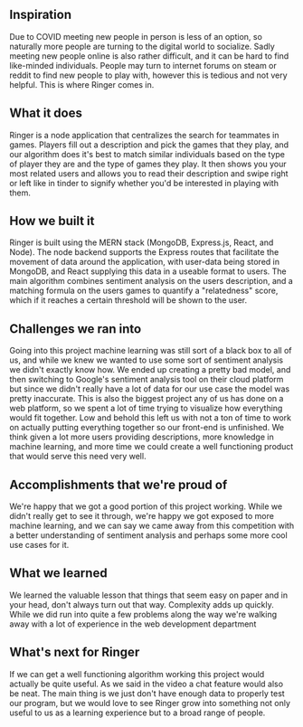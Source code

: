 ## Inspiration
Due to COVID meeting new people in person is less of an option, so naturally more people are turning to the digital world to socialize. Sadly meeting new people online is also rather difficult, and it can be hard to find like-minded individuals. People may turn to internet forums on steam or reddit to find new people to play with, however this is tedious and not very helpful. This is where Ringer comes in.

## What it does
Ringer is a node application that centralizes the search for teammates in games. Players fill out a description and pick the games that they play, and our algorithm does it's best to match similar individuals based on the type of player they are and the type of games they play. It then shows you your most related users and allows you to read their description and swipe right or left like in tinder to signify whether you'd be interested in playing with them.

## How we built it
Ringer is built using the MERN stack (MongoDB, Express.js, React, and Node). The node backend supports the Express routes that facilitate the movement of data around the application, with user-data being stored in MongoDB, and React supplying this data in a useable format to users. The main algorithm combines sentiment analysis on the users description, and a matching formula on the users games to quantify a "relatedness" score, which if it reaches a certain threshold will be shown to the user.

## Challenges we ran into
Going into this project machine learning was still sort of a black box to all of us, and while we knew we wanted to use some sort of sentiment analysis we didn't exactly know how. We ended up creating a pretty bad model, and then switching to Google's sentiment analysis tool on their cloud platform but since we didn't really have a lot of data for our use case the model was pretty inaccurate. This is also the biggest project any of us has done on a web platform, so we spent a lot of time trying to visualize how everything would fit together. Low and behold this left us with not a ton of time to work on actually putting everything together so our front-end is unfinished. We think given a lot more users providing descriptions, more knowledge in machine learning, and more time we could create a well functioning product that would serve this need very well.

## Accomplishments that we're proud of
We're happy that we got a good portion of this project working. While we didn't really get to see it through, we're happy we got exposed to more machine learning, and we can say we came away from this competition with a better understanding of sentiment analysis and perhaps some more cool use cases for it.

## What we learned
We learned the valuable lesson that things that seem easy on paper and in your head, don't always turn out that way. Complexity adds up quickly. While we did run into quite a few problems along the way we're walking away with a lot of experience in the web development department

## What's next for Ringer
If we can get a well functioning algorithm working this project would actually be quite useful. As we said in the video a chat feature would also be neat. The main thing is we just don't have enough data to properly test our program, but we would love to see Ringer grow into something not only useful to us as a learning experience but to a broad range of people.


